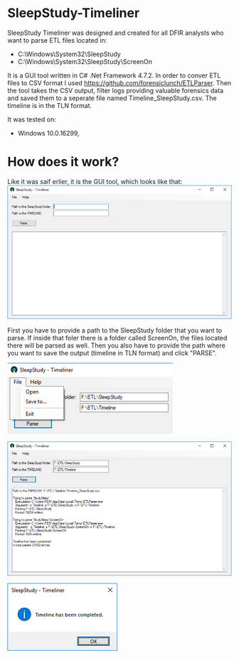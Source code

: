 # SleepStudy-Timeliner

SleepStudy Timeliner was designed and created for all DFIR analysts who want to parse ETL files located in:

- C:\Windows\System32\SleepStudy
- C:\Windows\System32\SleepStudy\ScreenOn

It is a GUI tool written in C# .Net Framework 4.7.2. In order to conver ETL files to CSV format I used https://github.com/forensiclunch/ETLParser. Then the tool takes the CSV output, filter logs providing valuable forensics data and saved them to a seperate file named Timeline_SleepStudy.csv. The timeline is in the TLN format. 

It was tested on:

- Windows 10.0.16299,

# How does it work?

Like it was saif erlier, it is the GUI tool, which looks like that:
![alt text](https://github.com/gajos112/SleepStudy-Timeliner/blob/main/images/0.png?raw=true)

First you have to provide a path to the SleepStudy folder that you want to parse. If inside that foler there is a folder called ScreenOn, the files located there will be parsed as well. Then you also have to provide the path where you want to save the output (timeline in TLN format) and click "PARSE".



![alt text](https://github.com/gajos112/SleepStudy-Timeliner/blob/main/images/1.png?raw=true)

![alt text](https://github.com/gajos112/SleepStudy-Timeliner/blob/main/images/2.png?raw=true)

![alt text](https://github.com/gajos112/SleepStudy-Timeliner/blob/main/images/3.png?raw=true)

